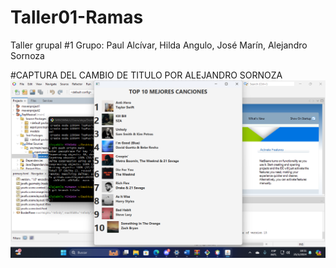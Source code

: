 # Taller01-Ramas
Taller grupal #1 Grupo: Paul Alcívar, Hilda Angulo, José Marín, Alejandro Sornoza


#CAPTURA DEL CAMBIO DE TITULO POR ALEJANDRO SORNOZA
!["CAPTURA DEL CAMBIO DE TITULO POR ALEJANDRO SORNOZA"](images/titulo.png)